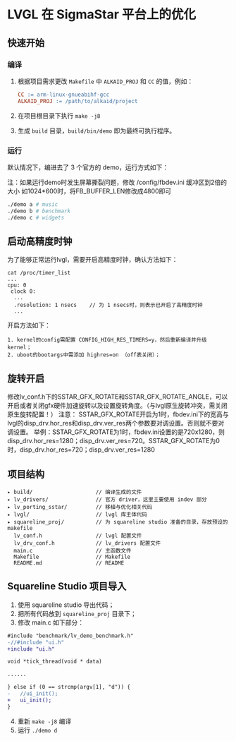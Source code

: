 # LVGL 在 SigmaStar 平台上的优化

## 快速开始

### 编译
1. 根据项目需求更改 `Makefile` 中 `ALKAID_PROJ` 和 `CC` 的值，例如：

    ```mk
    CC := arm-linux-gnueabihf-gcc
    ALKAID_PROJ := /path/to/alkaid/project
    ```

2. 在项目根目录下执行 `make -j8`

3. 生成 `build` 目录，`build/bin/demo` 即为最终可执行程序。

### 运行
默认情况下，编进去了 3 个官方的 demo，运行方式如下：

注：如果运行demo时发生屏幕撕裂问题，修改 /config/fbdev.ini 缓冲区到2倍的大小
如1024*600时，将FB_BUFFER_LEN修改成4800即可

```sh
./demo a # music
./demo b # benchmark
./demo c # widgets
```

## 启动高精度时钟

为了能够正常运行lvgl，需要开启高精度时钟，确认方法如下：

```
cat /proc/timer_list 
...
cpu: 0
 clock 0:
  ...
  .resolution: 1 nsecs    // 为 1 nsecs时，则表示已开启了高精度时钟
  ...
```

开启方法如下：

```
1. kernel的config需配置 CONFIG_HIGH_RES_TIMERS=y，然后重新编译并升级kernel；
2. uboot的bootargs中需添加 highres=on （off表关闭）；
```

## 旋转开启

修改lv_conf.h下的SSTAR_GFX_ROTATE和SSTAR_GFX_ROTATE_ANGLE，可以开启或者关闭gfx硬件加速旋转以及设置旋转角度。（与lvgl原生旋转冲突，需关闭原生旋转配置！）
注意：
SSTAR_GFX_ROTATE开启为1时，fbdev.ini下的宽高与lvgl的disp_drv.hor_res和disp_drv.ver_res两个参数要对调设置。否则就不要对调设置。
举例：SSTAR_GFX_ROTATE为1时，fbdev.ini设置的是720x1280，则disp_drv.hor_res=1280；disp_drv.ver_res=720。SSTAR_GFX_ROTATE为0时，disp_drv.hor_res=720；disp_drv.ver_res=1280


## 项目结构

```
▸ build/                    // 编译生成的文件
▸ lv_drivers/               // 官方 driver，这里主要使用 indev 部分
▸ lv_porting_sstar/         // 移植与优化相关代码
▸ lvgl/                     // lvgl 库主体代码
▸ squareline_proj/          // 为 squareline studio 准备的目录，存放预设的 makefile
  lv_conf.h                 // lvgl 配置文件
  lv_drv_conf.h             // lv_drivers 配置文件
  main.c                    // 主函数文件
  Makefile                  // Makefile
  README.md                 // README
```

## Squareline Studio 项目导入

1. 使用 squareline studio 导出代码；
2. 把所有代码放到 `squareline_proj` 目录下；
3. 修改 main.c 如下部分：

```diff
#include "benchmark/lv_demo_benchmark.h"
-//#include "ui.h"
+include "ui.h"

void *tick_thread(void * data)

......

} else if (0 == strcmp(argv[1], "d")) {
-   //ui_init();
+   ui_init();
}
```

4. 重新 `make -j8` 编译
5. 运行 `./demo d`

